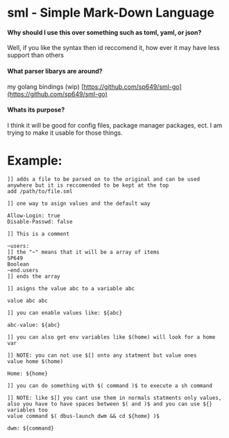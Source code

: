 # sml - Simple Mark-Down Language

#### Why should I use this over something such as toml, yaml, or json?
Well, if you like the syntax then id reccomend it, how ever it may have less support than others
#### What parser libarys are around?
my golang bindings (wip) [https://github.com/sp649/sml-go](https://github.com/sp649/sml-go)
#### Whats its purpose?
I think it will be good for config files, package manager packages, ect. I am trying to make it usable for those things.

# Example: 
```
]] adds a file to be parsed on to the original and can be used anywhere but it is reccomended to be kept at the top 
add /path/to/file.sml

]] one way to asign values and the default way

Allow-Login: true
Disable-Passwd: false

]] This is a comment

~users:
]] the "~" means that it will be a array of items
SP649
Boolean
~end.users
]] ends the array

]] asigns the value abc to a variable abc

value abc abc

]] you can enable values like: ${abc}

abc-value: ${abc}

]] you can also get env variables like $(home) will look for a home var 

]] NOTE: you can not use $[] onto any statment but value ones
value home $(home)

Home: ${home}

]] you can do something with $( command )$ to execute a sh command

]] NOTE: like $[] you cant use them in normals statments only values, also you have to have spaces between $( and )$ and you can use ${} variables too
value command $( dbus-launch dwm && cd ${home} )$

dwm: ${command}
```
